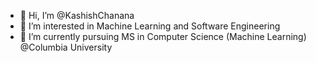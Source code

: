 - 👋 Hi, I’m @KashishChanana
- 👀 I’m interested in Machine Learning and Software Engineering
- 🌱 I’m currently pursuing MS in Computer Science (Machine Learning) @Columbia University


<!---
KashishChanana/KashishChanana is a ✨ special ✨ repository because its `README.md` (this file) appears on your GitHub profile.
You can click the Preview link to take a look at your changes.
--->
